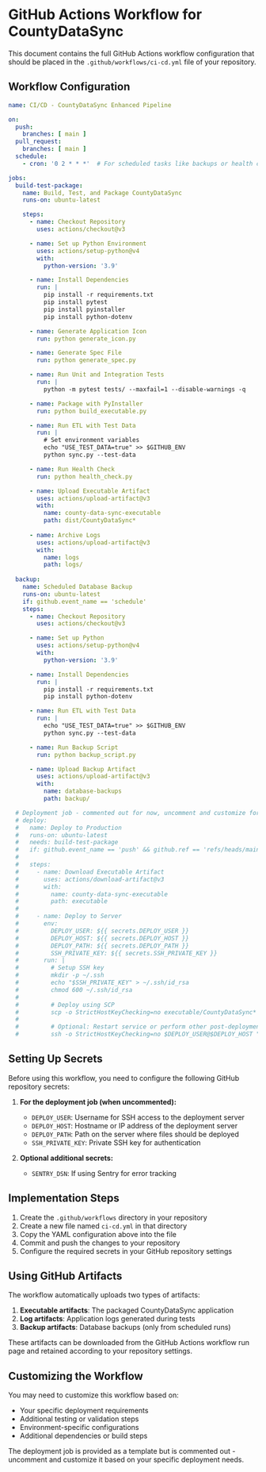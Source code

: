 # GitHub Actions Workflow for CountyDataSync

This document contains the full GitHub Actions workflow configuration that should be placed in the `.github/workflows/ci-cd.yml` file of your repository.

## Workflow Configuration

```yaml
name: CI/CD - CountyDataSync Enhanced Pipeline

on:
  push:
    branches: [ main ]
  pull_request:
    branches: [ main ]
  schedule:
    - cron: '0 2 * * *'  # For scheduled tasks like backups or health checks

jobs:
  build-test-package:
    name: Build, Test, and Package CountyDataSync
    runs-on: ubuntu-latest

    steps:
      - name: Checkout Repository
        uses: actions/checkout@v3

      - name: Set up Python Environment
        uses: actions/setup-python@v4
        with:
          python-version: '3.9'

      - name: Install Dependencies
        run: |
          pip install -r requirements.txt
          pip install pytest
          pip install pyinstaller
          pip install python-dotenv

      - name: Generate Application Icon
        run: python generate_icon.py

      - name: Generate Spec File
        run: python generate_spec.py

      - name: Run Unit and Integration Tests
        run: |
          python -m pytest tests/ --maxfail=1 --disable-warnings -q

      - name: Package with PyInstaller
        run: python build_executable.py

      - name: Run ETL with Test Data
        run: |
          # Set environment variables
          echo "USE_TEST_DATA=true" >> $GITHUB_ENV
          python sync.py --test-data

      - name: Run Health Check
        run: python health_check.py

      - name: Upload Executable Artifact
        uses: actions/upload-artifact@v3
        with:
          name: county-data-sync-executable
          path: dist/CountyDataSync*
          
      - name: Archive Logs
        uses: actions/upload-artifact@v3
        with:
          name: logs
          path: logs/
  
  backup:
    name: Scheduled Database Backup
    runs-on: ubuntu-latest
    if: github.event_name == 'schedule'
    steps:
      - name: Checkout Repository
        uses: actions/checkout@v3

      - name: Set up Python
        uses: actions/setup-python@v4
        with:
          python-version: '3.9'

      - name: Install Dependencies
        run: |
          pip install -r requirements.txt
          pip install python-dotenv

      - name: Run ETL with Test Data
        run: |
          echo "USE_TEST_DATA=true" >> $GITHUB_ENV
          python sync.py --test-data

      - name: Run Backup Script
        run: python backup_script.py

      - name: Upload Backup Artifact
        uses: actions/upload-artifact@v3
        with:
          name: database-backups
          path: backup/

  # Deployment job - commented out for now, uncomment and customize for your deployment
  # deploy:
  #   name: Deploy to Production
  #   runs-on: ubuntu-latest
  #   needs: build-test-package
  #   if: github.event_name == 'push' && github.ref == 'refs/heads/main'
  #   
  #   steps:
  #     - name: Download Executable Artifact
  #       uses: actions/download-artifact@v3
  #       with:
  #         name: county-data-sync-executable
  #         path: executable
  #         
  #     - name: Deploy to Server
  #       env:
  #         DEPLOY_USER: ${{ secrets.DEPLOY_USER }}
  #         DEPLOY_HOST: ${{ secrets.DEPLOY_HOST }}
  #         DEPLOY_PATH: ${{ secrets.DEPLOY_PATH }}
  #         SSH_PRIVATE_KEY: ${{ secrets.SSH_PRIVATE_KEY }}
  #       run: |
  #         # Setup SSH key
  #         mkdir -p ~/.ssh
  #         echo "$SSH_PRIVATE_KEY" > ~/.ssh/id_rsa
  #         chmod 600 ~/.ssh/id_rsa
  #         
  #         # Deploy using SCP
  #         scp -o StrictHostKeyChecking=no executable/CountyDataSync* $DEPLOY_USER@$DEPLOY_HOST:$DEPLOY_PATH
  #         
  #         # Optional: Restart service or perform other post-deployment steps
  #         ssh -o StrictHostKeyChecking=no $DEPLOY_USER@$DEPLOY_HOST "cd $DEPLOY_PATH && ./restart_service.sh"
```

## Setting Up Secrets

Before using this workflow, you need to configure the following GitHub repository secrets:

1. **For the deployment job (when uncommented):**
   - `DEPLOY_USER`: Username for SSH access to the deployment server
   - `DEPLOY_HOST`: Hostname or IP address of the deployment server
   - `DEPLOY_PATH`: Path on the server where files should be deployed
   - `SSH_PRIVATE_KEY`: Private SSH key for authentication

2. **Optional additional secrets:**
   - `SENTRY_DSN`: If using Sentry for error tracking

## Implementation Steps

1. Create the `.github/workflows` directory in your repository
2. Create a new file named `ci-cd.yml` in that directory
3. Copy the YAML configuration above into the file
4. Commit and push the changes to your repository
5. Configure the required secrets in your GitHub repository settings

## Using GitHub Artifacts

The workflow automatically uploads two types of artifacts:

1. **Executable artifacts**: The packaged CountyDataSync application
2. **Log artifacts**: Application logs generated during tests
3. **Backup artifacts**: Database backups (only from scheduled runs)

These artifacts can be downloaded from the GitHub Actions workflow run page and retained according to your repository settings.

## Customizing the Workflow

You may need to customize this workflow based on:

- Your specific deployment requirements
- Additional testing or validation steps
- Environment-specific configurations
- Additional dependencies or build steps

The deployment job is provided as a template but is commented out - uncomment and customize it based on your specific deployment needs.